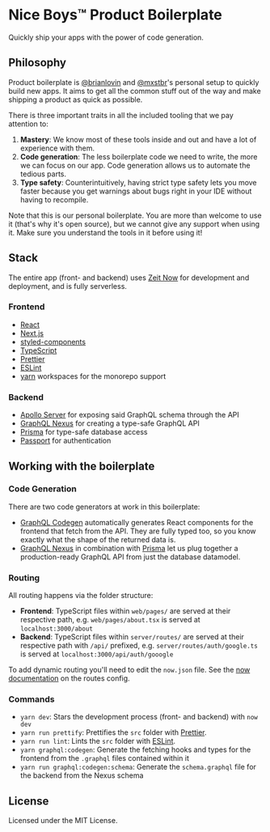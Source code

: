 # Nice Boys™️ Product Boilerplate

Quickly ship your apps with the power of code generation.

## Philosophy

Product boilerplate is [@brianlovin](https://github.com/brianlovin) and [@mxstbr](https://github.com/mxstbr)'s personal setup to quickly build new apps. It aims to get all the common stuff out of the way and make shipping a product as quick as possible.

There is three important traits in all the included tooling that we pay attention to:

1. **Mastery**: We know most of these tools inside and out and have a lot of experience with them.
2. **Code generation**: The less boilerplate code we need to write, the more we can focus on our app. Code generation allows us to automate the tedious parts.
3. **Type safety**: Counterintuitively, having strict type safety lets you move faster because you get warnings about bugs right in your IDE without having to recompile.

Note that this is our personal boilerplate. You are more than welcome to use it (that's why it's open source), but we cannot give any support when using it. Make sure you understand the tools in it before using it!

## Stack

The entire app (front- and backend) uses [Zeit Now](https://now.sh) for development and deployment, and is fully serverless.

### Frontend

- [React](https://github.com/facebook/react)
- [Next.js](https://github.com/zeit/next.js)
- [styled-components](https://github.com/styled-components/styled-components)
- [TypeScript](typescriptlang.org)
- [Prettier](https://prettier.io)
- [ESLint](https://eslint.org)
- [yarn](https://yarnpkg.com) workspaces for the monorepo support

### Backend

- [Apollo Server](http://apollographql.com/docs/apollo-server) for exposing said GraphQL schema through the API
- [GraphQL Nexus](https://nexus.js.org) for creating a type-safe GraphQL API
- [Prisma](https://prisma.io) for type-safe database access
- [Passport](https://passportjs.org) for authentication

## Working with the boilerplate

### Code Generation

There are two code generators at work in this boilerplate:

- [GraphQL Codegen](https://graphql-code-generator.com) automatically generates React components for the frontend that fetch from the API. They are fully typed too, so you know exactly what the shape of the returned data is.
- [GraphQL Nexus](https://nexus.js.org) in combination with [Prisma](https://prisma.io) let us plug together a production-ready GraphQL API from just the database datamodel.

### Routing

All routing happens via the folder structure:

- **Frontend**: TypeScript files within `web/pages/` are served at their respective path, e.g. `web/pages/about.tsx` is served at `localhost:3000/about`
- **Backend**: TypeScript files within `server/routes/` are served at their respective path with `/api/` prefixed, e.g. `server/routes/auth/google.ts` is served at `localhost:3000/api/auth/gooogle`

To add dynamic routing you'll need to edit the `now.json` file. See the [now documentation](https://zeit.co/docs/v2/deployments/routes/) on the routes config.

### Commands

- `yarn dev`: Stars the development process (front- and backend) with `now dev`
- `yarn run prettify`: Prettifies the `src` folder with [Prettier](https://prettier.io).
- `yarn run lint`: Lints the `src` folder with [ESLint](https://eslint.org).
- `yarn graphql:codegen`: Generate the fetching hooks and types for the frontend from the `.graphql` files contained within it
- `yarn run graphql:codegen:schema`: Generate the `schema.graphql` file for the backend from the Nexus schema

## License

Licensed under the MIT License.

